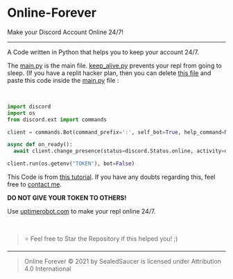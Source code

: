 # Online-Forever
Make your Discord Account Online 24/7!

----

A Code written in Python that helps you to keep your account 24/7.

The [main.py](https://github.com/SealedSaucer/Online-Forever/blob/main/main.py) is the main file. [keep_alive.py](https://github.com/SealedSaucer/Online-Forever/blob/main/keep_alive.py) prevents your repl from going to sleep. (If you have a replit hacker plan, then you can delete [this file](https://github.com/SealedSaucer/Online-Forever/blob/main/keep_alive.py) and paste this code inside the [main.py](https://github.com/SealedSaucer/Online-Forever/blob/main/main.py) file : 

</br>

```py
import discord
import os
from discord.ext import commands

client = commands.Bot(command_prefix=':', self_bot=True, help_command=None)

async def on_ready():
  await client.change_presence(status=discord.Status.online, activity=discord.Game("TESTING"))

client.run(os.getenv("TOKEN"), bot=False)
```

This Code is from [this tutorial](https://youtu.be/yfgEbZAXMAQ). If you have any doubts regarding this, feel free to [contact me](https://dsc.gg/phantom).

**DO NOT GIVE YOUR TOKEN TO OTHERS!**

Use [uptimerobot.com](https://uptimerobot.com) to make your repl online 24/7.

</br>

> ⭐ Feel free to Star the Repository if this helped you! ;)

----

> Online Forever © 2021 by SealedSaucer is licensed under Attribution 4.0 International 
